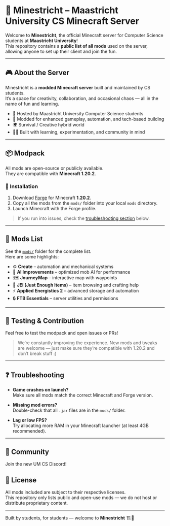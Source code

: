 # 🧱 Minestricht – Maastricht University CS Minecraft Server

Welcome to **Minestricht**, the official Minecraft server for Computer Science students at **Maastricht University**!  
This repository contains a **public list of all mods** used on the server, allowing anyone to set up their client and join the fun.

---

## 🎮 About the Server

Minestricht is a **modded Minecraft server** built and maintained by CS students.  
It’s a space for creativity, collaboration, and occasional chaos — all in the name of fun and learning.

- 🏫 Hosted by Maastricht University Computer Science students  
- 🧩 Modded for enhanced gameplay, automation, and tech-based building  
- 🌍 Survival / Creative hybrid world  
- 🧑‍💻 Built with learning, experimentation, and community in mind  

---

## 📦 Modpack

All mods are open-source or publicly available.  
They are compatible with **Minecraft 1.20.2**.

### 🔧 Installation

1. Download [Forge](https://files.minecraftforge.net/net/minecraftforge/forge/index_1.20.2.html) for Minecraft **1.20.2**.
2. Copy all the mods from the `mods/` folder into your local `mods` directory.
3. Launch Minecraft with the Forge profile.

> If you run into issues, check the [troubleshooting section](#-troubleshooting) below.

---

## 📁 Mods List

See the [`mods/`](./mods/) folder for the complete list.  
Here are some highlights:

- ⚙️ **Create** – automation and mechanical systems  
- 🧠 **AI Improvements** – optimized mob AI for performance  
- 🗺️ **JourneyMap** – interactive map with waypoints  
- 🧰 **JEI (Just Enough Items)** – item browsing and crafting help  
- ⚡ **Applied Energistics 2** – advanced storage and automation  
- 🔒 **FTB Essentials** – server utilities and permissions

---

## 🧪 Testing & Contribution

Feel free to test the modpack and open issues or PRs!

> We’re constantly improving the experience. New mods and tweaks are welcome — just make sure they’re compatible with 1.20.2 and don’t break stuff :)

---

## ❓ Troubleshooting

- **Game crashes on launch?**  
  Make sure all mods match the correct Minecraft and Forge version.

- **Missing mod errors?**  
  Double-check that all `.jar` files are in the `mods/` folder.

- **Lag or low FPS?**  
  Try allocating more RAM in your Minecraft launcher (at least 4GB recommended).

---

## 🤝 Community

Join the new UM CS Discord!

## 📜 License

All mods included are subject to their respective licenses.  
This repository only lists public and open-use mods — we do not host or distribute proprietary content.

---

Built by students, for students — welcome to **Minestricht** 🏗️🌌
